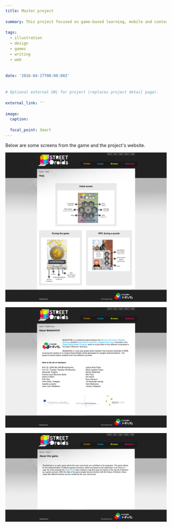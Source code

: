 ```yaml
---
title: Master project

summary: This project focused on game-based learning, mobile and context aware games, and interaction design.

tags:
  - illustration
  - design
  - games
  - writing
  - web


date: '2016-04-27T00:00:00Z'


# Optional external URL for project (replaces project detail page).

external_link: ''

image:
  caption:

  focal_point: Smart
---
```


Below are some screens from the game and the project's website.

![](Streetdroids_1305813592489.png)

![](Streetdroids_1305813607931.png)

![](Streetdroids_1305813629129.png)



